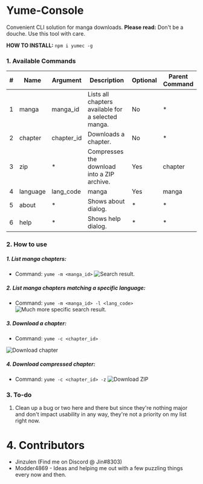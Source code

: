 # Yume-Console
Convenient CLI solution for manga downloads.
**Please read:** Don't be a douche. Use this tool with care.

**HOW TO INSTALL:** `npm i yumec -g`

### 1. Available Commands
| # | Name | Argument | Description | Optional | Parent Command
--- | --- | --- | --- | --- | ---
1 | manga | manga_id | Lists all chapters available for a selected manga. | No | *
2 | chapter |  chapter_id | Downloads a chapter. | No | *
3 | zip | * | Compresses the download into a ZIP archive. | Yes | chapter
4 | language | lang_code | manga | Yes | manga
5 | about | * | Shows about dialog. | * | *
6 | help | * | Shows help dialog. | * | *

### 2. How to use
##### 1. List manga chapters:
- Command: `yume -m <manga_id>`
![Search result.](https://i.imgur.com/OI4PenC.png)

##### 2. List manga chapters matching a specific language:
- Command: `yume -m <manga_id> -l <lang_code>`
![Much more specific search result.](https://i.imgur.com/4hPmiQh.png)

##### 3. Download a chapter:
- Command: `yume -c <chapter_id>`

![Download chapter](https://i.imgur.com/SGBe5jv.png)

##### 4. Download compressed chapter:
- Command: `yume -c <chapter_id> -z`
![Download ZIP](https://i.imgur.com/sI1bICS.png)

### 3. To-do
1. Clean up a bug or two here and there but since they're nothing major and don't impact usability in any way, they're not a priority on my list right now.

# 4. Contributors
* Jinzulen (Find me on Discord @ Jin#8303)
* Modder4869 - Ideas and helping me out with a few puzzling things every now and then.